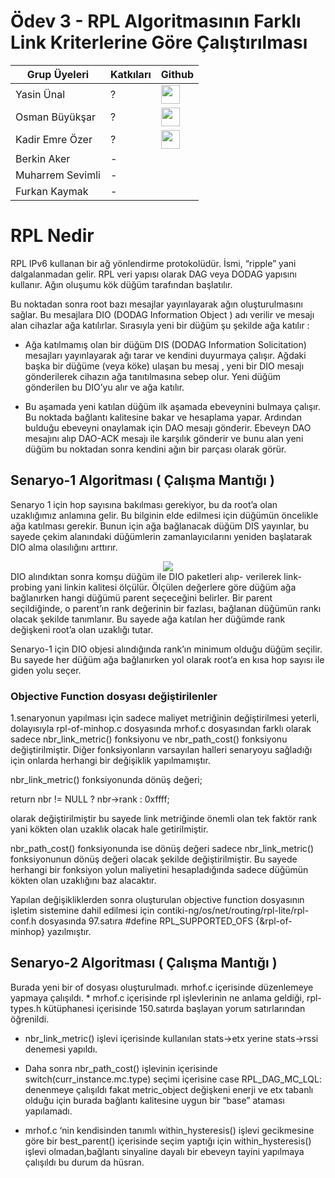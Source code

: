 # Ödev 3 - RPL Algoritmasının Farklı Link Kriterlerine Göre Çalıştırılması


| Grup Üyeleri    | Katkıları | Github | 
|-----------------|-----------|--------|
| Yasin Ünal      | ? | [<image style="width:30px" src="https://github.githubassets.com/images/modules/logos_page/GitHub-Mark.png">](https://github.com/Pilestin) | 
| Osman Büyükşar  | ? | [<image style="width:30px" src="https://github.githubassets.com/images/modules/logos_page/GitHub-Mark.png">](https://github.com/OsmanBuyuksar) | 
| Kadir Emre Özer | ? | [<image style="width:30px" src="https://github.githubassets.com/images/modules/logos_page/GitHub-Mark.png">](https://github.com/logaritmabir)  | 
| Berkin Aker      | -  |    |   
| Muharrem Sevimli | -  |    |   
| Furkan Kaymak    | -  |    |   
  
  
# RPL Nedir

RPL IPv6 kullanan bir ağ yönlendirme protokolüdür. İsmi, “ripple” yani dalgalanmadan gelir. RPL veri yapısı olarak DAG veya DODAG yapısını kullanır. Ağın oluşumu kök düğüm tarafından başlatılır. 

Bu noktadan sonra root bazı mesajlar yayınlayarak ağın oluşturulmasını sağlar. Bu mesajlara DIO (DODAG Information Object ) adı verilir ve mesajı alan cihazlar ağa katılırlar. Sırasıyla yeni bir düğüm şu şekilde ağa katılır :  

- Ağa katılmamış olan bir düğüm DIS (DODAG Information Solicitation) mesajları yayınlayarak ağı tarar ve kendini duyurmaya çalışır. Ağdaki başka bir düğüme (veya köke) ulaşan bu mesaj , yeni bir DIO mesajı gönderilerek cihazın ağa tanıtılmasına sebep olur. Yeni düğüm gönderilen bu DIO’yu alır ve ağa katılır. 

- Bu aşamada yeni katılan düğüm ilk aşamada ebeveynini bulmaya çalışır. Bu noktada bağlantı kalitesine bakar ve hesaplama yapar. Ardından bulduğu ebeveyni onaylamak için DAO mesajı gönderir. Ebeveyn DAO mesajını alıp DAO-ACK mesajı ile karşılık gönderir ve bunu alan yeni düğüm bu noktadan sonra kendini ağın  bir parçası olarak görür.

## Senaryo-1 Algoritması ( Çalışma Mantığı ) 

Senaryo 1 için hop sayısına bakılması gerekiyor, bu da root’a olan uzaklığımız anlamına gelir. Bu bilginin elde edilmesi için düğümün öncelikle ağa katılması gerekir. Bunun için ağa bağlanacak düğüm DIS yayınlar, bu sayede çekim alanındaki düğümlerin zamanlayıcılarını yeniden başlatarak DIO alma olasılığını arttırır.

<div align="center">
  <img src="https://user-images.githubusercontent.com/56133248/220167080-970bdf7e-ec78-495c-a963-07571155e3cd.png">
</div>
<div align="left">
    DIO alındıktan sonra komşu düğüm ile DIO paketleri alıp- verilerek link-probing yani linkin kalitesi ölçülür. Ölçülen değerlere göre düğüm ağa   bağlanırken hangi düğümü parent seçeceğini belirler. Bir parent seçildiğinde, o parent’ın rank değerinin bir fazlası, bağlanan düğümün rankı olacak şekilde tanımlanır. Bu sayede ağa katılan her düğümde rank değişkeni root’a olan uzaklığı tutar. 
 </div>
  
  Senaryo-1 için DIO objesi alındığında rank’ın minimum olduğu düğüm seçilir. Bu sayede her düğüm ağa bağlanırken yol olarak root’a en kısa hop sayısı ile giden yolu seçer.
  
### Objective Function dosyası değiştirilenler 

1.senaryonun yapılması için sadece maliyet metriğinin değiştirilmesi yeterli, dolayısıyla rpl-of-minhop.c dosyasında mrhof.c dosyasından farklı olarak sadece nbr_link_metric() fonksiyonu ve nbr_path_cost() fonksiyonu değiştirilmiştir. Diğer fonksiyonların varsayılan halleri senaryoyu sağladığı için onlarda herhangi bir değişiklik yapılmamıştır.

nbr_link_metric() fonksiyonunda dönüş değeri; 

return nbr != NULL ? nbr->rank : 0xffff; 

olarak değiştirilmiştir bu sayede link metriğinde önemli olan tek faktör rank yani kökten olan uzaklık olacak hale getirilmiştir. 

nbr_path_cost() fonksiyonunda ise dönüş değeri sadece nbr_link_metric() fonksiyonunun dönüş değeri olacak şekilde değiştirilmiştir. Bu sayede herhangi bir fonksiyon yolun maliyetini hesapladığında sadece düğümün kökten olan uzaklığını baz alacaktır.

Yapılan değişikliklerden sonra oluşturulan objective function dosyasının işletim sistemine dahil edilmesi için contiki-ng/os/net/routing/rpl-lite/rpl-conf.h dosyasında 97.satıra #define RPL_SUPPORTED_OFS {&rpl-of- minhop} yazılmıştır.
  
## Senaryo-2 Algoritması ( Çalışma Mantığı )

Burada yeni bir of dosyası oluşturulmadı. mrhof.c içerisinde düzenlemeye yapmaya çalışıldı. * mrhof.c içerisinde rpl işlevlerinin ne anlama geldiği, rpl-types.h kütüphanesi içerisinde 150.satırda başlayan yorum satırlarından öğrenildi. 

- nbr_link_metric() işlevi içerisinde kullanılan stats→etx yerine stats→rssi denemesi yapıldı. 

- Daha sonra nbr_path_cost() işlevinin içerisinde switch(curr_instance.mc.type) seçimi içerisine case RPL_DAG_MC_LQL: denenmeye çalışıldı fakat metric_object değişkeni enerji ve etx tabanlı olduğu için burada bağlantı kalitesine uygun bir “base” ataması yapılamadı.

- mrhof.c ‘nin kendisinden tanımlı within_hysteresis() işlevi gecikmesine göre bir best_parent() içerisinde seçim yaptığı için within_hysteresis() işlevi olmadan,bağlantı sinyaline dayalı bir ebeveyn tayini yapılmaya çalışıldı bu durum da hüsran. 


